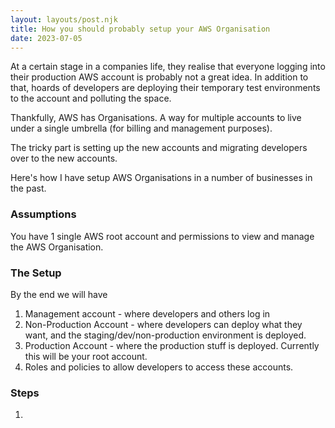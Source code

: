 ```yaml
---
layout: layouts/post.njk
title: How you should probably setup your AWS Organisation
date: 2023-07-05
---
```


At a certain stage in a companies life, they realise that everyone logging into their production AWS account is probably not a great idea. In addition to that, hoards of developers are deploying their temporary test environments to the account and polluting the space.

Thankfully, AWS has Organisations. A way for multiple accounts to live under a single umbrella (for billing and management purposes).

The tricky part is setting up the new accounts and migrating developers over to the new accounts.

Here's how I have setup AWS Organisations in a number of businesses in the past.

### Assumptions

You have 1 single AWS root account and permissions to view and manage the AWS Organisation.

### The Setup

By the end we will have

1. Management account - where developers and others log in
2. Non-Production Account - where developers can deploy what they want, and the staging/dev/non-production environment is deployed.
3. Production Account - where the production stuff is deployed. Currently this will be your root account.
4. Roles and policies to allow developers to access these accounts.

### Steps

1.
